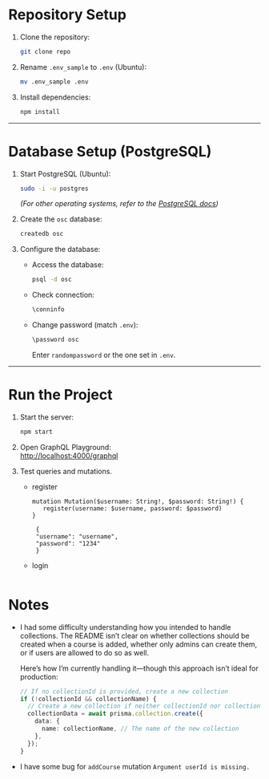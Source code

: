 # Repository Setup

1. Clone the repository:

   ```sh
   git clone repo
   ```

2. Rename `.env_sample` to `.env` (Ubuntu):

   ```sh
   mv .env_sample .env
   ```

3. Install dependencies:

   ```sh
   npm install
   ```

---

# Database Setup (PostgreSQL)

1. Start PostgreSQL (Ubuntu):

   ```sh
   sudo -i -u postgres
   ```

   _(For other operating systems, refer to the [PostgreSQL docs](https://www.postgresql.org/docs/17/tutorial.html))_

2. Create the `osc` database:

   ```sh
   createdb osc
   ```

3. Configure the database:

   - Access the database:
     ```sh
     psql -d osc
     ```
   - Check connection:
     ```sh
     \conninfo
     ```
   - Change password (match `.env`):
     ```sh
     \password osc
     ```
     Enter `randompassword` or the one set in `.env`.

---

# Run the Project

1. Start the server:

   ```sh
   npm start
   ```

2. Open GraphQL Playground:  
   [http://localhost:4000/graphql](http://localhost:4000/graphql)

3. Test queries and mutations.

   - register

     ```
     mutation Mutation($username: String!, $password: String!) {
        register(username: $username, password: $password)
     }
     ```

     ```
      {
      "username": "username",
      "password": "1234"
      }
     ```

   - login

     ```

     ```

# Notes

- I had some difficulty understanding how you intended to handle collections. The README isn’t clear on whether collections should be created when a course is added, whether only admins can create them, or if users are allowed to do so as well.

  Here’s how I’m currently handling it—though this approach isn’t ideal for production:

  ```ts
  // If no collectionId is provided, create a new collection
  if (!collectionId && collectionName) {
    // Create a new collection if neither collectionId nor collection data is provided
    collectionData = await prisma.collection.create({
      data: {
        name: collectionName, // The name of the new collection
      },
    });
  }
  ```

- I have some bug for `addCourse` mutation `Argument userId is missing.`
